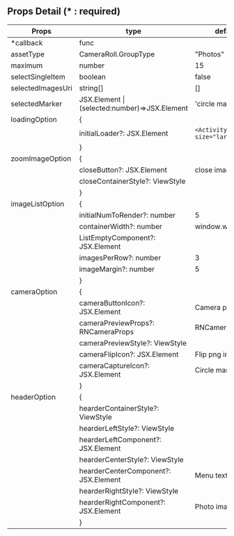 ## Props Detail (\* : required)

| Props             | type                                          | default                              | etc                                                          |
| ----------------- | --------------------------------------------- | ------------------------------------ | ------------------------------------------------------------ |
| \*callback        | func                                          |                                      | (selectedImages:PhotoProps[],currentImage:PhotoProps)=>void  |
| assetType         | CameraRoll.GroupType                          | "Photos"                             | "ALL","Videos","Photos"                                      |
| maximum           | number                                        | 15                                   | To use this option,`selectSingleItem` option must be `false` |
| selectSingleItem  | boolean                                       | false                                | If `true` ,`maximum` option is ignored                       |
| selectedImagesUri | string[]                                      | []                                   | Set uri array with which is returned by callback             |
| selectedMarker    | JSX.Element \| (selected:number)=>JSX.Element | 'circle mark'                        | 'selected' is starts from 1                                  |
| loadingOption     | {                                             |                                      |                                                              |
|                   | initialLoader?: JSX.Element                   | `<ActivityIndicator size="large" />` | initialLoader: It's located at bottom of the photos          |
|                   | }                                             |                                      |                                                              |
| zoomImageOption   | {                                             |                                      |                                                              |
|                   | closeButton?: JSX.Element                     | close image                          |                                                              |
|                   | closeContainerStyle?: ViewStyle               |                                      |                                                              |
|                   | }                                             |                                      |                                                              |
| imageListOption   | {                                             |                                      |                                                              |
|                   | initialNumToRender?: number                   | 5                                    | Flatlist's props                                             |
|                   | containerWidth?: number                       | window.width                         | You can use react-native Dimensions to get window width      |
|                   | ListEmptyComponent?: JSX.Element              |                                      |                                                              |
|                   | imagesPerRow?: number                         | 3                                    | Not Recommend to be over 10                                  |
|                   | imageMargin?: number                          | 5                                    |                                                              |
|                   | }                                             |                                      |                                                              |
| cameraOption      | {                                             |                                      |                                                              |
|                   | cameraButtonIcon?: JSX.Element                | Camera png image                     |                                                              |
|                   | cameraPreviewProps?: RNCameraProps            | RNCameraProps                        | Props of the `react-native-camera`                           |
|                   | cameraPreviewStyle?: ViewStyle                |                                      |                                                              |
|                   | cameraFlipIcon?: JSX.Element                  | Flip png image                       |                                                              |
|                   | cameraCaptureIcon?: JSX.Element               | Circle mark                          |                                                              |
|                   | }                                             |                                      |                                                              |
| headerOption      | {                                             |                                      |                                                              |
|                   | hearderContainerStyle?: ViewStyle             |                                      |                                                              |
|                   | hearderLeftStyle?: ViewStyle                  |                                      |                                                              |
|                   | hearderLeftComponent?: JSX.Element            |                                      |                                                              |
|                   | hearderCenterStyle?: ViewStyle                |                                      |                                                              |
|                   | hearderCenterComponent?: JSX.Element          | Menu text button                     | Text button for get album, you can choose a specific folder  |
|                   | hearderRightStyle?: ViewStyle                 |                                      |                                                              |
|                   | hearderRightComponent?: JSX.Element           | Photo image                          | Button to take photo                                         |
|                   | }                                             |                                      |                                                              |
